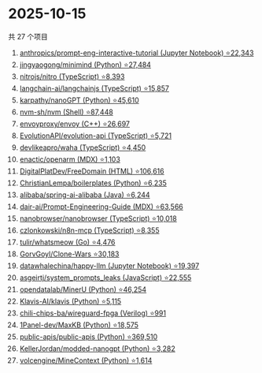 # 2025-10-15

共 27 个项目

<!-- BEGIN GITHUB -->
<!-- 最后更新时间 2025-10-15 19:07:43 +0800 -->
1. [anthropics/prompt-eng-interactive-tutorial (Jupyter Notebook) ⭐22,343](https://github.com/anthropics/prompt-eng-interactive-tutorial)
1. [jingyaogong/minimind (Python) ⭐27,484](https://github.com/jingyaogong/minimind)
1. [nitrojs/nitro (TypeScript) ⭐8,393](https://github.com/nitrojs/nitro)
1. [langchain-ai/langchainjs (TypeScript) ⭐15,857](https://github.com/langchain-ai/langchainjs)
1. [karpathy/nanoGPT (Python) ⭐45,610](https://github.com/karpathy/nanoGPT)
1. [nvm-sh/nvm (Shell) ⭐87,448](https://github.com/nvm-sh/nvm)
1. [envoyproxy/envoy (C++) ⭐26,697](https://github.com/envoyproxy/envoy)
1. [EvolutionAPI/evolution-api (TypeScript) ⭐5,721](https://github.com/EvolutionAPI/evolution-api)
1. [devlikeapro/waha (TypeScript) ⭐4,450](https://github.com/devlikeapro/waha)
1. [enactic/openarm (MDX) ⭐1,103](https://github.com/enactic/openarm)
1. [DigitalPlatDev/FreeDomain (HTML) ⭐106,616](https://github.com/DigitalPlatDev/FreeDomain)
1. [ChristianLempa/boilerplates (Python) ⭐6,235](https://github.com/ChristianLempa/boilerplates)
1. [alibaba/spring-ai-alibaba (Java) ⭐6,244](https://github.com/alibaba/spring-ai-alibaba)
1. [dair-ai/Prompt-Engineering-Guide (MDX) ⭐63,566](https://github.com/dair-ai/Prompt-Engineering-Guide)
1. [nanobrowser/nanobrowser (TypeScript) ⭐10,018](https://github.com/nanobrowser/nanobrowser)
1. [czlonkowski/n8n-mcp (TypeScript) ⭐8,355](https://github.com/czlonkowski/n8n-mcp)
1. [tulir/whatsmeow (Go) ⭐4,476](https://github.com/tulir/whatsmeow)
1. [GorvGoyl/Clone-Wars ⭐30,183](https://github.com/GorvGoyl/Clone-Wars)
1. [datawhalechina/happy-llm (Jupyter Notebook) ⭐19,397](https://github.com/datawhalechina/happy-llm)
1. [asgeirtj/system_prompts_leaks (JavaScript) ⭐22,555](https://github.com/asgeirtj/system_prompts_leaks)
1. [opendatalab/MinerU (Python) ⭐46,254](https://github.com/opendatalab/MinerU)
1. [Klavis-AI/klavis (Python) ⭐5,115](https://github.com/Klavis-AI/klavis)
1. [chili-chips-ba/wireguard-fpga (Verilog) ⭐991](https://github.com/chili-chips-ba/wireguard-fpga)
1. [1Panel-dev/MaxKB (Python) ⭐18,575](https://github.com/1Panel-dev/MaxKB)
1. [public-apis/public-apis (Python) ⭐369,510](https://github.com/public-apis/public-apis)
1. [KellerJordan/modded-nanogpt (Python) ⭐3,282](https://github.com/KellerJordan/modded-nanogpt)
1. [volcengine/MineContext (Python) ⭐1,614](https://github.com/volcengine/MineContext)
<!-- END GITHUB -->